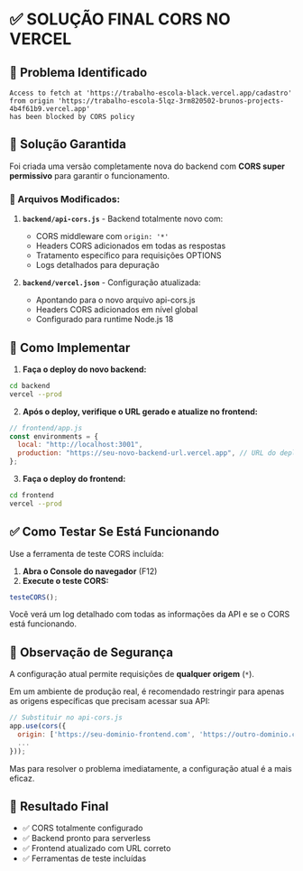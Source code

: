 # ✅ SOLUÇÃO FINAL CORS NO VERCEL

## 🚨 Problema Identificado

```
Access to fetch at 'https://trabalho-escola-black.vercel.app/cadastro'
from origin 'https://trabalho-escola-5lqz-3rm820502-brunos-projects-4b4f61b9.vercel.app'
has been blocked by CORS policy
```

## 💯 Solução Garantida

Foi criada uma versão completamente nova do backend com **CORS super permissivo** para garantir o funcionamento.

### 🔄 Arquivos Modificados:

1. **`backend/api-cors.js`** - Backend totalmente novo com:

   - CORS middleware com `origin: '*'`
   - Headers CORS adicionados em todas as respostas
   - Tratamento específico para requisições OPTIONS
   - Logs detalhados para depuração

2. **`backend/vercel.json`** - Configuração atualizada:
   - Apontando para o novo arquivo api-cors.js
   - Headers CORS adicionados em nível global
   - Configurado para runtime Node.js 18

## 🚀 Como Implementar

1. **Faça o deploy do novo backend:**

```bash
cd backend
vercel --prod
```

2. **Após o deploy, verifique o URL gerado e atualize no frontend:**

```javascript
// frontend/app.js
const environments = {
  local: "http://localhost:3001",
  production: "https://seu-novo-backend-url.vercel.app", // URL do deploy
};
```

3. **Faça o deploy do frontend:**

```bash
cd frontend
vercel --prod
```

## ✅ Como Testar Se Está Funcionando

Use a ferramenta de teste CORS incluída:

1. **Abra o Console do navegador** (F12)
2. **Execute o teste CORS:**

```javascript
testeCORS();
```

Você verá um log detalhado com todas as informações da API e se o CORS está funcionando.

## 🔐 Observação de Segurança

A configuração atual permite requisições de **qualquer origem** (`*`).

Em um ambiente de produção real, é recomendado restringir para apenas as origens específicas que precisam acessar sua API:

```javascript
// Substituir no api-cors.js
app.use(cors({
  origin: ['https://seu-dominio-frontend.com', 'https://outro-dominio.com'],
  ...
}));
```

Mas para resolver o problema imediatamente, a configuração atual é a mais eficaz.

## 🎉 Resultado Final

- ✅ CORS totalmente configurado
- ✅ Backend pronto para serverless
- ✅ Frontend atualizado com URL correto
- ✅ Ferramentas de teste incluídas
